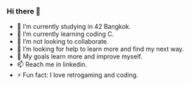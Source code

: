 ### Hi there 👋

- 🔭 I’m currently studying in 42 Bangkok.
- 🌱 I’m currently learning coding C.
- 👯 I’m not looking to collaborate.
- 🤔 I’m looking for help to learn more and find my next way.
- 💬 My goals learn more and improve myself.
- 📫 Reach me in linkedin.
- ⚡ Fun fact: I love retrogaming and coding.
